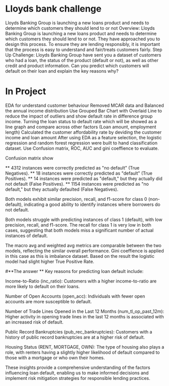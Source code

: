 # Lloyds bank challenge
Lloyds Banking Group is launching a new loans product and needs to determine which customers they should lend to or not
Overview:
Lloyds Banking Group is launching a new loans product and needs to determine which customers they should lend to or not. They have approached you to design this process. To ensure they are lending responsibly, it is important that the process is easy to understand and fair/treats customers fairly.
Step Up Challenge:
Lloyds Banking Group have sent you a dataset of customers who had a loan, the status of the product (default or not), as well as other credit and product information. Can you predict which customers will default on their loan and explain the key reasons why?
# **In Project**
EDA for understand customer behaviour
Removed MCAR data and Balanced the annual income distribution 
Use Grouped Bar Chart with Overlaid Line to reduce the impact of outliers and show default rate in difference group income. 
Turning the loan status to default rate which will be showed as a line graph and compare across other factors (Loan amount, employment length)
Calculated the customer affordability rate by deviding the customer income and loan amount
After using EDA as a feature selection, the logistic regression and random forest regression were built to hand classification dataset. 
Use Confusion matrix, ROC, AUC and gini coeffience to evaluate. 

Confusion matrix show

**  4312 instances were correctly predicted as "no default" (True Negatives).
** 18 instances were correctly predicted as "default" (True Positives).
** 14 instances were predicted as "default," but they actually did not default (False Positives).
** 1154 instances were predicted as "no default," but they actually defaulted (False Negatives).

Both models exhibit similar precision, recall, and f1-score for class 0 (non-default), indicating a good ability to identify instances where borrowers do not default.

Both models struggle with predicting instances of class 1 (default), with low precision, recall, and f1-score. The recall for class 1 is very low in both cases, suggesting that both models miss a significant number of actual instances of default.

The macro avg and weighted avg metrics are comparable between the two models, reflecting the similar overall performance.
Gini coeffience is applied in this case as this is imbalance dataset. Based on the result the logistic model had slight higher True Positive Rate. 

#**The answer **
Key reasons for predicting loan default include:

Income-to-Ratio (inc_ratio): Customers with a higher income-to-ratio are more likely to default on their loans.

Number of Open Accounts (open_acc): Individuals with fewer open accounts are more susceptible to default.

Number of Trade Lines Opened in the Last 12 Months (num_tl_op_past_12m): Higher activity in opening trade lines in the last 12 months is associated with an increased risk of default.

Public Record Bankruptcies (pub_rec_bankruptcies): Customers with a history of public record bankruptcies are at a higher risk of default.

Housing Status (RENT, MORTGAGE, OWN): The type of housing also plays a role, with renters having a slightly higher likelihood of default compared to those with a mortgage or who own their homes.

These insights provide a comprehensive understanding of the factors influencing loan default, enabling us to make informed decisions and implement risk mitigation strategies for responsible lending practices.

